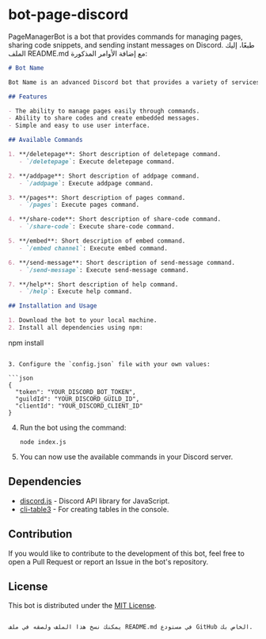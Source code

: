 # bot-page-discord
PageManagerBot is a bot that provides commands for managing pages, sharing code snippets, and sending instant messages on Discord.
طبعًا، إليك الملف README.md مع إضافة الأوامر المذكورة:

```markdown
# Bot Name

Bot Name is an advanced Discord bot that provides a variety of services and commands for your Discord server.

## Features

- The ability to manage pages easily through commands.
- Ability to share codes and create embedded messages.
- Simple and easy to use user interface.

## Available Commands

1. **/deletepage**: Short description of deletepage command.
   - `/deletepage`: Execute deletepage command.

2. **/addpage**: Short description of addpage command.
   - `/addpage`: Execute addpage command.

3. **/pages**: Short description of pages command.
   - `/pages`: Execute pages command.

4. **/share-code**: Short description of share-code command.
   - `/share-code`: Execute share-code command.

5. **/embed**: Short description of embed command.
   - `/embed channel`: Execute embed command.

6. **/send-message**: Short description of send-message command.
   - `/send-message`: Execute send-message command.

7. **/help**: Short description of help command.
   - `/help`: Execute help command.

## Installation and Usage

1. Download the bot to your local machine.
2. Install all dependencies using npm:

   ```
   npm install
   ```

3. Configure the `config.json` file with your own values:

   ```json
   {
     "token": "YOUR_DISCORD_BOT_TOKEN",
     "guildId": "YOUR_DISCORD_GUILD_ID",
     "clientId": "YOUR_DISCORD_CLIENT_ID"
   }
   ```

4. Run the bot using the command:

   ```
   node index.js
   ```

5. You can now use the available commands in your Discord server.

## Dependencies

- [discord.js](https://discord.js.org/) - Discord API library for JavaScript.
- [cli-table3](https://www.npmjs.com/package/cli-table3) - For creating tables in the console.

## Contribution

If you would like to contribute to the development of this bot, feel free to open a Pull Request or report an Issue in the bot's repository.

## License

This bot is distributed under the [MIT License](https://opensource.org/licenses/MIT).
```

يمكنك نسخ هذا الملف ولصقه في ملف README.md في مستودع GitHub الخاص بك.
